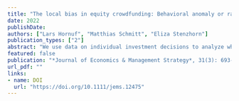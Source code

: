```yaml
---
title: "The local bias in equity crowdfunding: Behavioral anomaly or rational preference?"
date: 2022
publishDate: 
authors: ["Lars Hornuf", "Matthias Schmitt", "Eliza Stenzhorn"]
publication_types: ["2"]
abstract: "We use data on individual investment decisions to analyze whether investors in equity crowdfunding direct their investments to local firms and whether specific investor types can explain this behavior. We then examine whether investments exhibiting a local bias are more or less likely to fail. We show that investors exhibit a local bias, even when we control for those with personal ties to the entrepreneur. In particular, we find that angel-like investors and investors with personal ties to the entrepreneur exhibit a larger local bias than regular crowd investors. Well-diversified investors are less likely to suffer from this behavioral anomaly than investors with personal ties to the entrepreneur. Overall, we show that investors who direct their investments to local firms more often pick start-ups that run into insolvency, which indicates that some local investments in equity crowdfunding constitute a behavioral anomaly rather than a rational preference. Moreover, our results reveal that platform design is an important factor determining the scope of the behavior anomaly."
featured: false
publication: "*Journal of Economics & Management Strategy*, 31(3): 693-733"
url_pdf: ""
links:
- name: DOI
  url: "https://doi.org/10.1111/jems.12475"
---
```



